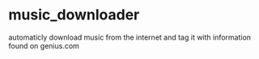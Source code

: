 # music_downloader
automaticly download music from the internet and tag it with information found on genius.com
